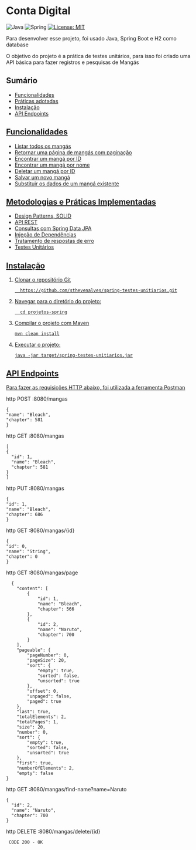 <h1>Conta Digital</h1>

 ![Java](https://img.shields.io/badge/Java-ED8B00?style=for-the-badge&logo=openjdk&logoColor=white)
 ![Spring](https://img.shields.io/badge/Spring-6DB33F.svg?style=for-the-badge&logo=Spring&logoColor=white)
 [![License: MIT](https://img.shields.io/badge/License-MIT-yellow.svg)](https://opensource.org/licenses/MIT)
 
 <P>Para desenvolver esse projeto, foi usado Java, Spring Boot e H2 como database</P>
 <p>O objetivo do projeto é a prática de testes unitários, para isso foi criado uma API básica para fazer registros e pesquisas de Mangás</p>
 
   <h2>Sumário</h2>
<ul>
  <li><a href="#func">Funcionalidades</li>
  <li><a href="#pratic">Práticas adotadas</li>
    <li><a href="#instalacao">Instalação</li>
      <li><a href="#endpoints">API Endpoints</li>
</ul>
   
   <h2 id="func">Funcionalidades</h2>
   <ul>
      <li>Listar todos os mangás</li>
      <li>Retornar uma página de mangás com paginação</li>
      <li>Encontrar um mangá por ID</li>
      <li>Encontrar um mangá por nome</li>
      <li>Deletar um mangá por ID</li>
      <li>Salvar um novo mangá</li>
      <li>Substituir os dados de um mangá existente</li>
  </ul>

   <h2 id="pratic">Metodologias e Práticas Implementadas</h2>
<ul>
<li>Design Patterns, SOLID
<li>API REST
<li>Consultas com Spring Data JPA
<li>Injeção de Dependências
<li>Tratamento de respostas de erro
 <li>Testes Unitários</li>
</ul>

<h2 id="instalacao">Instalação</h2>
<ol>
  <li>Clonar o repositório Git</li>
  
      https://github.com/sthevenalves/spring-testes-unitiarios.git

  <li>Navegar para o diretório do projeto:</li>
  
      cd projetos-spring

  <li>Compilar o projeto com Maven</li>

    mvn clean install

  <li>Executar o projeto:</li>

    java -jar target/spring-testes-unitiarios.jar
</ol>

<h2 id="endpoints">API Endpoints</h2>
<p>Para fazer as requisições HTTP abaixo, foi utilizada a ferramenta <a href="https://www.postman.com/">Postman</a></p>

http POST :8080/mangas

    {
    "name": "Bleach",
    "chapter": 581
    }

http GET :8080/mangas

    [
    {
      "id": 1,
      "name": "Bleach",
      "chapter": 581
    }
    ]
  http PUT :8080/mangas

    {
    "id": 1,
    "name": "Bleach",
    "chapter": 686 
    }

  http GET :8080/mangas/{id}
  
    {
    "id": 0,
    "name": "String",
    "chapter": 0
    }

http GET :8080/mangas/page

      {
        "content": [
            {
                "id": 1,
                "name": "Bleach",
                "chapter": 566
            },
            {
                "id": 2,
                "name": "Naruto",
                "chapter": 700
            }
        ],
        "pageable": {
            "pageNumber": 0,
            "pageSize": 20,
            "sort": {
                "empty": true,
                "sorted": false,
                "unsorted": true
            },
            "offset": 0,
            "unpaged": false,
            "paged": true
        },
        "last": true,
        "totalElements": 2,
        "totalPages": 1,
        "size": 20,
        "number": 0,
        "sort": {
            "empty": true,
            "sorted": false,
            "unsorted": true
        },
        "first": true,
        "numberOfElements": 2,
        "empty": false
    }

http GET :8080/mangas/find-name?name=Naruto

    {
      "id": 2,
      "name": "Naruto",
      "chapter": 700
    }

  http DELETE :8080/mangas/delete/{id}

     CODE 200 - OK














  

